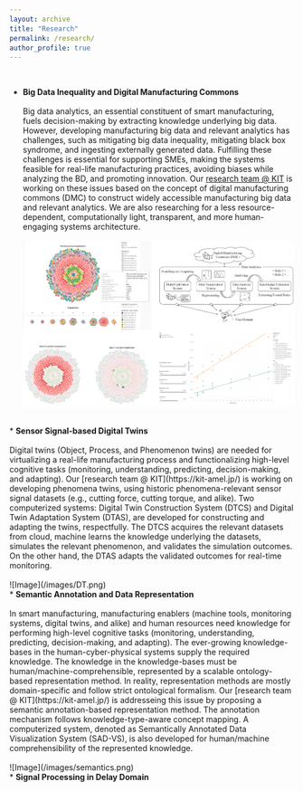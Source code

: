 ```yaml
---
layout: archive
title: "Research"
permalink: /research/
author_profile: true
---
```


<br>

* <b> Big Data Inequality and Digital Manufacturing Commons </b>
    <br><br> Big data analytics, an essential constituent of smart manufacturing, fuels decision-making by extracting knowledge underlying big data. However, developing manufacturing big data and relevant analytics has challenges, such as mitigating big data inequality, mitigating black box syndrome, and ingesting externally generated data. Fulfilling these challenges is essential for supporting SMEs, making the systems feasible for real-life manufacturing practices, avoiding biases while analyzing the BD, and promoting innovation. Our [research team @ KIT](https://kit-amel.jp/) is working on these issues based on the concept of digital manufacturing commons (DMC) to construct widely accessible manufacturing big data and relevant analytics. We are also researching for a less resource-dependent, computationally light, transparent, and more human-engaging systems architecture.
    <br><br> ![Image](/images/data.png)

<br>
* <b> Sensor Signal-based Digital Twins </b>
    <br><br> Digital twins (Object, Process, and Phenomenon twins) are needed for virtualizing a real-life manufacturing process and functionalizing high-level cognitive tasks (monitoring, understanding, predicting, decision-making, and adapting). Our [research team @ KIT](https://kit-amel.jp/) is working on developing phenomena twins, using historic phenomena-relevant sensor signal datasets (e.g., cutting force, cutting torque, and alike). Two computerized systems: Digital Twin Construction System (DTCS) and Digital Twin Adaptation System (DTAS), are developed for constructing and adapting the twins, respectfully. The DTCS acquires the relevant datasets from cloud, machine learns the knowledge underlying the datasets, simulates the relevant phenomenon, and validates the simulation outcomes. On the other hand, the DTAS adapts the validated outcomes for real-time monitoring.
    <br><br> ![Image](/images/DT.png)

<br>
* <b> Semantic Annotation and Data Representation </b>
    <br><br> In smart manufacturing, manufacturing enablers (machine tools, monitoring systems, digital twins, and alike) and human resources need knowledge for performing high-level cognitive tasks (monitoring, understanding, predicting, decision-making, and adapting). The ever-growing knowledge-bases in the human-cyber-physical systems supply the required knowledge. The knowledge in the knowledge-bases must be human/machine-comprehensible, represented by a scalable ontology-based representation method. In reality, representation methods are mostly domain-specific and follow strict ontological formalism. Our [research team @ KIT](https://kit-amel.jp/) is addresseing this issue by proposing a semantic annotation-based representation method. The annotation mechanism follows knowledge-type-aware concept mapping. A computerized system, denoted as Semantically Annotated Data Visualization System (SAD-VS), is also developed for human/machine comprehensibility of the represented knowledge.
    <br><br> ![Image](/images/semantics.png)

<br>
* <b> Signal Processing in Delay Domain </b>
    <br><br>
    <br><br>